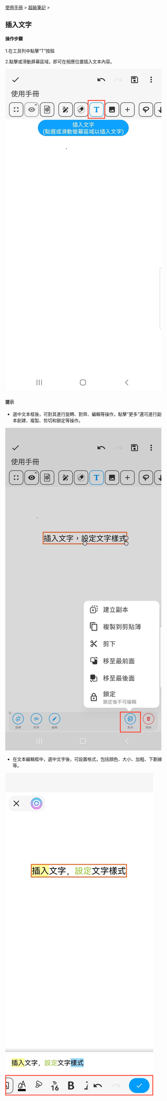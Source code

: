 [使用手冊](/dragonnest/drawnote/manual/zh) > [超級筆記](/dragonnest/drawnote/manual/zh/super_note) >

插入文字
---
#### 操作步驟

1.在工具列中點擊“T”按鈕

2.點擊或滑動屏幕區域，即可在相應位置插入文本內容。

![](imgs/insert_text.png)

#### 提示
- 選中文本框後，可對其進行旋轉、對齊、編輯等操作，點擊“更多”還可進行副本創建、複製、剪切和鎖定等操作。


![](imgs/insert_text1.png)

- 在文本編輯框中，選中文字後，可設置格式，包括顏色、大小、加粗、下劃線等。

![](imgs/insert_text3.png)